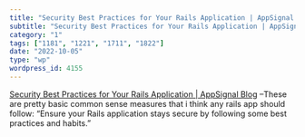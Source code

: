 ```yaml
---
title: "Security Best Practices for Your Rails Application | AppSignal Blog"
subtitle: "Security Best Practices for Your Rails Application | AppSignal Blog"
category: "1"
tags: ["1181", "1221", "1711", "1822"]
date: "2022-10-05"
type: "wp"
wordpress_id: 4155
---
```

[ Security Best Practices for Your Rails Application | AppSignal Blog]( https://blog.appsignal.com/2022/10/05/security-best-practices-for-your-rails-application?utm_source=convertkit&utm_medium=email&utm_campaign=Security+Best+Practices+for+Your+Rails+Application%20-%209118759) –These are pretty basic common sense measures that i think any rails app should follow: “Ensure your Rails application stays secure by following some best practices and habits.”